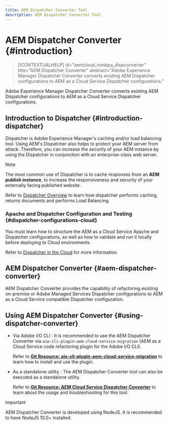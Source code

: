 ```yaml
---
title: AEM Dispatcher Converter Tool
description: AEM Dispatcher Converter Tool
---
```

# AEM Dispatcher Converter {#introduction}

>[!CONTEXTUALHELP]
>id="aemcloud_nonbpa_dispconverter"
>title="AEM Dispatcher Converter"
>abstract="Adobe Experience Manager Dispatcher Converter converts existing AEM Dispatcher configurations to AEM as a Cloud Service Dispatcher configurations."

Adobe Experience Manager Dispatcher Converter converts existing AEM Dispatcher configurations to AEM as a Cloud Service Dispatcher configurations.

## Introduction to Dispatcher {#introduction-dispatcher}

Dispatcher is Adobe Experience Manager's caching and/or load balancing tool. Using AEM's Dispatcher also helps to protect your AEM server from attack. Therefore, you can increase the security of your AEM instance by using the Dispatcher in conjunction with an enterprise-class web server.

>[!NOTE]
>The most common use of Dispatcher is to cache responses from an **AEM publish instance**, to increase the responsiveness and security of your externally facing published website.

Refer to [Dispatcher Overview](https://experienceleague.adobe.com/docs/experience-manager-dispatcher/using/dispatcher.html) to learn how dispatcher performs caching, returns documents and performs Load Balancing.

### Apache and Dispatcher Configuration and Testing {#dispatcher-configurations-cloud}

You must learn how to structure the AEM as a Cloud Service Apache and Dispatcher configurations, as well as how to validate and run it locally before deploying to Cloud environments.

Refer to [Dispatcher in the Cloud](https://experienceleague.adobe.com/docs/experience-manager-cloud-service/implementing/content-delivery/disp-overview.html) for more information.

## AEM Dispatcher Converter {#aem-dispatcher-converter}

AEM Dispatcher Converter provides the capability of refactoring existing on-premise or Adobe Managed Services Dispatcher configurations to AEM as a Cloud Service compatible Dispatcher configuration.

## Using AEM Dispatcher Converter {#using-dispatcher-converter}

* Via Adobe I/O CLI : It is recommended to use the AEM Dispatcher Converter via `aio-cli-plugin-aem-cloud-service-migration` (AEM as a Cloud Service code refactoring plugin for the Adobe I/O CLI).

   Refer to **[Git Resource: aio-cli-plugin-aem-cloud-service-migration](https://github.com/adobe/aio-cli-plugin-aem-cloud-service-migration#introduction)** to learn how to install and use the plugin.

* As a standalone utility : The AEM Dispatcher Converter tool can also be executed as a standalone utility.

   Refer to **[Git Resource: AEM Cloud Service Dispatcher Converter](https://github.com/adobe/aem-cloud-service-source-migration/tree/master/packages/dispatcher-converter)** to learn about the usage and troubleshooting for this tool.

>[!IMPORTANT]
>AEM Dispatcher Converter is developed using NodeJS. It is recommended to have NodeJS 10.0+ installed.

